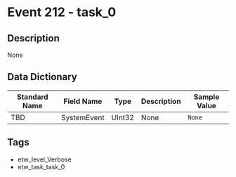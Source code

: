 # Event 212 - task_0

## Description
None

## Data Dictionary
|Standard Name|Field Name|Type|Description|Sample Value|
|---|---|---|---|---|
|TBD|SystemEvent|UInt32|None|`None`|

## Tags
* etw_level_Verbose
* etw_task_task_0